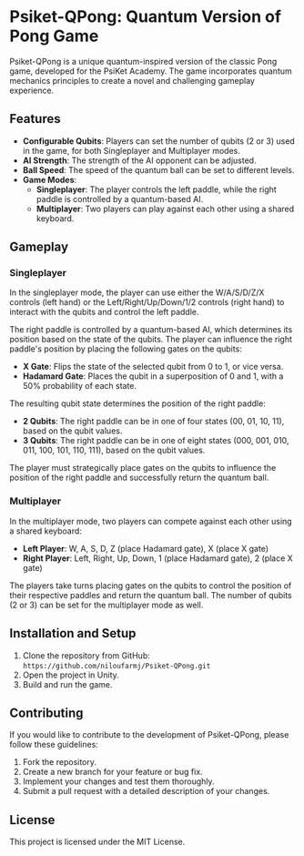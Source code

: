# Psiket-QPong: Quantum Version of Pong Game

Psiket-QPong is a unique quantum-inspired version of the classic Pong game, developed for the PsiKet Academy. The game incorporates quantum mechanics principles to create a novel and challenging gameplay experience.

## Features

- **Configurable Qubits**: Players can set the number of qubits (2 or 3) used in the game, for both Singleplayer and Multiplayer modes.
- **AI Strength**: The strength of the AI opponent can be adjusted.
- **Ball Speed**: The speed of the quantum ball can be set to different levels.
- **Game Modes**:
  - **Singleplayer**: The player controls the left paddle, while the right paddle is controlled by a quantum-based AI.
  - **Multiplayer**: Two players can play against each other using a shared keyboard.

## Gameplay

### Singleplayer

In the singleplayer mode, the player can use either the W/A/S/D/Z/X controls (left hand) or the Left/Right/Up/Down/1/2 controls (right hand) to interact with the qubits and control the left paddle.

The right paddle is controlled by a quantum-based AI, which determines its position based on the state of the qubits. The player can influence the right paddle's position by placing the following gates on the qubits:

- **X Gate**: Flips the state of the selected qubit from 0 to 1, or vice versa.
- **Hadamard Gate**: Places the qubit in a superposition of 0 and 1, with a 50% probability of each state.

The resulting qubit state determines the position of the right paddle:

- **2 Qubits**: The right paddle can be in one of four states (00, 01, 10, 11), based on the qubit values.
- **3 Qubits**: The right paddle can be in one of eight states (000, 001, 010, 011, 100, 101, 110, 111), based on the qubit values.

The player must strategically place gates on the qubits to influence the position of the right paddle and successfully return the quantum ball.

### Multiplayer

In the multiplayer mode, two players can compete against each other using a shared keyboard:

- **Left Player**: W, A, S, D, Z (place Hadamard gate), X (place X gate)
- **Right Player**: Left, Right, Up, Down, 1 (place Hadamard gate), 2 (place X gate)

The players take turns placing gates on the qubits to control the position of their respective paddles and return the quantum ball. The number of qubits (2 or 3) can be set for the multiplayer mode as well.

## Installation and Setup

1. Clone the repository from GitHub: `https://github.com/niloufarmj/Psiket-QPong.git`
2. Open the project in Unity.
3. Build and run the game.

## Contributing

If you would like to contribute to the development of Psiket-QPong, please follow these guidelines:

1. Fork the repository.
2. Create a new branch for your feature or bug fix.
3. Implement your changes and test them thoroughly.
4. Submit a pull request with a detailed description of your changes.

## License

This project is licensed under the MIT License.
